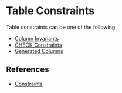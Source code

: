 # Table Constraints

Table constraints can be one of the following:

* [Column Invariants](../column-invariants/index.md)
* [CHECK Constraints](../check-constraints/index.md)
* [Generated Columns](../generated-columns/index.md)

## References

* [Constraints](https://docs.databricks.com/delta/delta-constraints.html)
